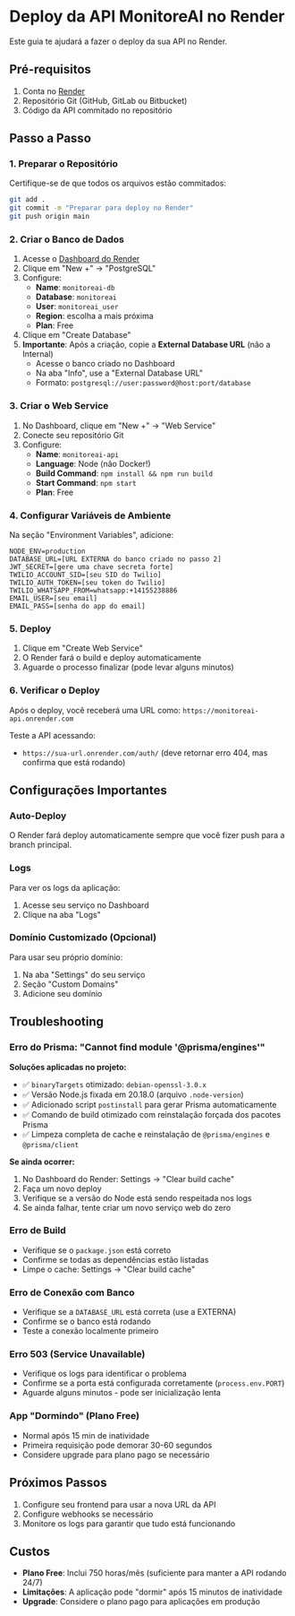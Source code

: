 # Deploy da API MonitoreAI no Render

Este guia te ajudará a fazer o deploy da sua API no Render.

## Pré-requisitos

1. Conta no [Render](https://render.com)
2. Repositório Git (GitHub, GitLab ou Bitbucket)
3. Código da API commitado no repositório

## Passo a Passo

### 1. Preparar o Repositório

Certifique-se de que todos os arquivos estão commitados:

```bash
git add .
git commit -m "Preparar para deploy no Render"
git push origin main
```

### 2. Criar o Banco de Dados

1. Acesse o [Dashboard do Render](https://dashboard.render.com)
2. Clique em "New +" → "PostgreSQL"
3. Configure:
   - **Name**: `monitoreai-db`
   - **Database**: `monitoreai`
   - **User**: `monitoreai_user`
   - **Region**: escolha a mais próxima
   - **Plan**: Free
4. Clique em "Create Database"
5. **Importante**: Após a criação, copie a **External Database URL** (não a Internal)
   - Acesse o banco criado no Dashboard
   - Na aba "Info", use a "External Database URL"
   - Formato: `postgresql://user:password@host:port/database`

### 3. Criar o Web Service

1. No Dashboard, clique em "New +" → "Web Service"
2. Conecte seu repositório Git
3. Configure:
   - **Name**: `monitoreai-api`
   - **Language**: Node (não Docker!)
   - **Build Command**: `npm install && npm run build`
   - **Start Command**: `npm start`
   - **Plan**: Free

### 4. Configurar Variáveis de Ambiente

Na seção "Environment Variables", adicione:

```
NODE_ENV=production
DATABASE_URL=[URL EXTERNA do banco criado no passo 2]
JWT_SECRET=[gere uma chave secreta forte]
TWILIO_ACCOUNT_SID=[seu SID do Twilio]
TWILIO_AUTH_TOKEN=[seu token do Twilio]
TWILIO_WHATSAPP_FROM=whatsapp:+14155238886
EMAIL_USER=[seu email]
EMAIL_PASS=[senha do app do email]
```

### 5. Deploy

1. Clique em "Create Web Service"
2. O Render fará o build e deploy automaticamente
3. Aguarde o processo finalizar (pode levar alguns minutos)

### 6. Verificar o Deploy

Após o deploy, você receberá uma URL como:
`https://monitoreai-api.onrender.com`

Teste a API acessando:
- `https://sua-url.onrender.com/auth/` (deve retornar erro 404, mas confirma que está rodando)

## Configurações Importantes

### Auto-Deploy
O Render fará deploy automaticamente sempre que você fizer push para a branch principal.

### Logs
Para ver os logs da aplicação:
1. Acesse seu serviço no Dashboard
2. Clique na aba "Logs"

### Domínio Customizado (Opcional)
Para usar seu próprio domínio:
1. Na aba "Settings" do seu serviço
2. Seção "Custom Domains"
3. Adicione seu domínio

## Troubleshooting

### Erro do Prisma: "Cannot find module '@prisma/engines'"
**Soluções aplicadas no projeto:**
- ✅ `binaryTargets` otimizado: `debian-openssl-3.0.x`
- ✅ Versão Node.js fixada em 20.18.0 (arquivo `.node-version`)
- ✅ Adicionado script `postinstall` para gerar Prisma automaticamente
- ✅ Comando de build otimizado com reinstalação forçada dos pacotes Prisma
- ✅ Limpeza completa de cache e reinstalação de `@prisma/engines` e `@prisma/client`

**Se ainda ocorrer:**
1. No Dashboard do Render: Settings → "Clear build cache"
2. Faça um novo deploy
3. Verifique se a versão do Node está sendo respeitada nos logs
4. Se ainda falhar, tente criar um novo serviço web do zero

### Erro de Build
- Verifique se o `package.json` está correto
- Confirme se todas as dependências estão listadas
- Limpe o cache: Settings → "Clear build cache"

### Erro de Conexão com Banco
- Verifique se a `DATABASE_URL` está correta (use a EXTERNA)
- Confirme se o banco está rodando
- Teste a conexão localmente primeiro

### Erro 503 (Service Unavailable)
- Verifique os logs para identificar o problema
- Confirme se a porta está configurada corretamente (`process.env.PORT`)
- Aguarde alguns minutos - pode ser inicialização lenta

### App "Dormindo" (Plano Free)
- Normal após 15 min de inatividade
- Primeira requisição pode demorar 30-60 segundos
- Considere upgrade para plano pago se necessário

## Próximos Passos

1. Configure seu frontend para usar a nova URL da API
2. Configure webhooks se necessário
3. Monitore os logs para garantir que tudo está funcionando

## Custos

- **Plano Free**: Inclui 750 horas/mês (suficiente para manter a API rodando 24/7)
- **Limitações**: A aplicação pode "dormir" após 15 minutos de inatividade
- **Upgrade**: Considere o plano pago para aplicações em produção